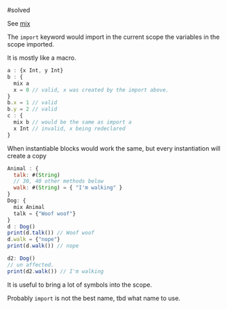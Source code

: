 #solved

See [mix](Features/mix.md)


The `import` keyword would import in the current scope the variables in the scope imported. 


It is mostly like a macro. 


```js
a : {x Int, y Int}
b : {
  mix a
  x = 0 // valid, x was created by the import above.
}
b.x = 1 // valid
b.y = 2 // valid
c : { 
  mix b // would be the same as import a
  x Int // invalid, x being redeclared
}
```

When instantiable blocks would work the same, but every instantiation will create a copy

```js
Animal : {
  talk: #(String)
  // 30, 40 other methods below 
  walk: #(String) = { "I'm walking" }
}
Dog: {
  mix Animal
  talk = {"Woof woof"}
}
d : Dog()
print(d.talk()) // Woof woof
d.walk = {"nope"}
print(d.walk()) // nope

d2: Dog()
// un affected.
print(d2.walk()) // I'm walking

```

It is useful to bring a lot of symbols into the scope. 

Probably `import` is not the best name, tbd what name to use. 

